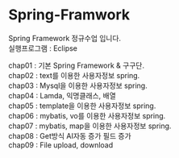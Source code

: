 # Spring-Framwork
Spring Framework 정규수업 입니다.   
실행프로그램 : Eclipse   
   
chap01 : 기본 Spring Framework & 구구단.   
chap02 : text를 이용한 사용자정보 spring.   
chap03 : Mysql을 이용한 사용자정보 spring.   
chap04 : Lamda, 익명클래스, 배열   
chap05 : template을 이용한 사용자정보 spring.   
chap06 : mybatis, vo를 이용한 사용자정보 spring.   
chap07 : mybatis, map을 이용한 사용자정보 spring.   
chap08 : Get방식 AI자동 증가 필드 증가   
chap09 : File upload, download

